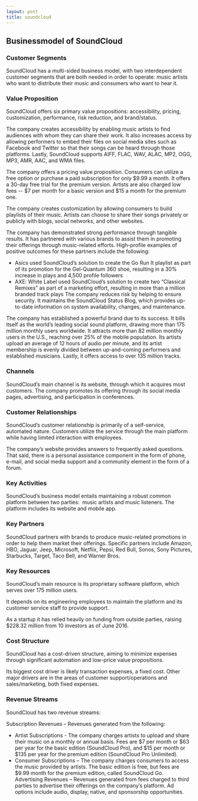 ```yaml
---
layout: post
title: soundcloud
---
```


Businessmodel of SoundCloud
----------------------------

### Customer Segments

SoundCloud has a multi-sided business model, with two interdependent customer segments that are both needed in order to operate: music artists who want to distribute their music and consumers who want to hear it.

### Value Proposition

SoundCloud offers six primary value propositions: accessibility, pricing, customization, performance, risk reduction, and brand/status.

The company creates accessibility by enabling music artists to find audiences with whom they can share their work. It also increases access by allowing performers to embed their files on social media sites such as Facebook and Twitter so that their songs can be heard through those platforms. Lastly, SoundCloud supports AIFF, FLAC, WAV, ALAC, MP2, OGG, MP3, AMR, AAC, and WMA files.

The company offers a pricing value proposition. Consumers can utilize a free option or purchase a paid subscription for only $9.99 a month. It offers a 30-day free trial for the premium version. Artists are also charged low fees -- $7 per month for a basic version and $15 a month for the premium one.

The company creates customization by allowing consumers to build playlists of their music. Artists can choose to share their songs privately or publicly with blogs, social networks, and other websites.

The company has demonstrated strong performance through tangible results. It has partnered with various brands to assist them in promoting their offerings through music-related efforts. High-profile examples of positive outcomes for these partners include the following:

 * Asics used SoundCloud’s solution to create the Go Run It playlist as part of its promotion for the Gel-Quantum 360 shoe, resulting in a 30% increase in plays and 4,500 profile followers
* AXE: White Label used SoundCloud’s solution to create two “Classical Remixes” as part of a marketing effort, resulting in more than a million branded track plays
 The company reduces risk by helping to ensure security. It maintains the SoundCloud Status Blog, which provides up-to-date information on system availability, changes, and maintenance.

The company has established a powerful brand due to its success. It bills itself as the world’s leading social sound platform, drawing more than 175 million monthly users worldwide. It attracts more than 82 million monthly users in the U.S., reaching over 25% of the mobile population. Its artists upload an average of 12 hours of audio per minute, and its artist membership is evenly divided between up-and-coming performers and established musicians. Lastly, it offers access to over 135 million tracks.

### Channels

SoundCloud’s main channel is its website, through which it acquires most customers. The company promotes its offering through its social media pages, advertising, and participation in conferences.

### Customer Relationships

SoundCloud’s customer relationship is primarily of a self-service, automated nature. Customers utilize the service through the main platform while having limited interaction with employees.

The company’s website provides answers to frequently asked questions. That said, there is a personal assistance component in the form of phone, e-mail, and social media support and a community element in the form of a forum.

### Key Activities

SoundCloud’s business model entails maintaining a robust common platform between two parties:  music artists and music listeners. The platform includes its website and mobile app.

### Key Partners

SoundCloud partners with brands to produce music-related promotions in order to help them market their offerings. Specific partners include Amazon, HBO, Jaguar, Jeep, Microsoft, Netflix, Pepsi, Red Bull, Sonos, Sony Pictures, Starbucks, Target, Taco Bell, and Warner Bros.

### Key Resources

SoundCloud’s main resource is its proprietary software platform, which serves over 175 million users.

It depends on its engineering employees to maintain the platform and its customer service staff to provide support.

As a startup it has relied heavily on funding from outside parties, raising $228.32 million from 10 investors as of June 2016.

### Cost Structure

SoundCloud has a cost-driven structure, aiming to minimize expenses through significant automation and low-price value propositions.

Its biggest cost driver is likely transaction expenses, a fixed cost. Other major drivers are in the areas of customer support/operations and sales/marketing, both fixed expenses.

### Revenue Streams

SoundCloud has two revenue streams:

Subscription Revenues – Revenues generated from the following:

 * Artist Subscriptions - The company charges artists to upload and share their music on a monthly or annual basis. Fees are $7 per month or $63 per year for the basic edition (SoundCloud Pro), and $15 per month or $135 per year for the premium edition (SoundCloud Pro Unlimited).
* Consumer Subscriptions – The company charges consumers to access the music provided by artists. The basic edition is free, but fees are $9.99 month for the premium edition, called SoundCloud Go.
 Advertising Revenues – Revenues generated from fees charged to third parties to advertise their offerings on the company’s platform. Ad options include audio, display, native, and sponsorship opportunities.
